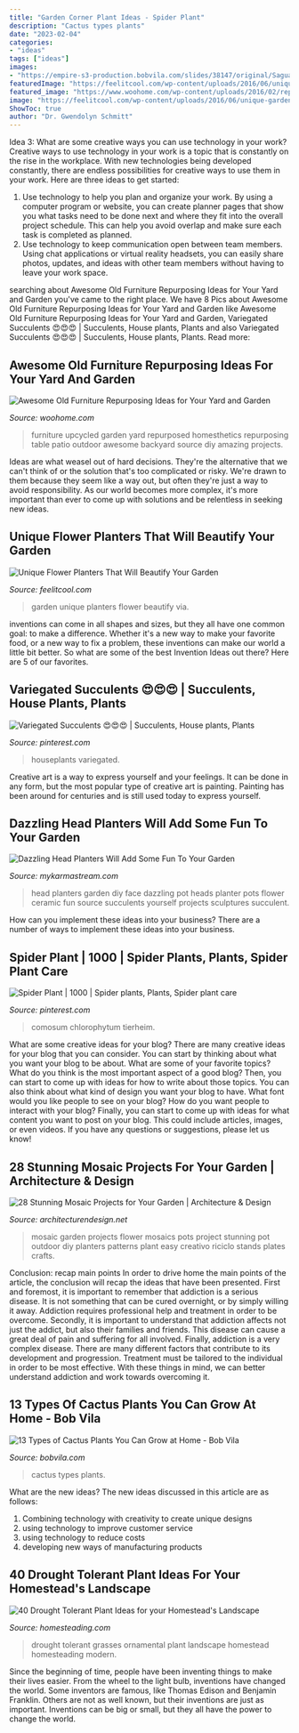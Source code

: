 ```yaml
---
title: "Garden Corner Plant Ideas - Spider Plant"
description: "Cactus types plants"
date: "2023-02-04"
categories:
- "ideas"
tags: ["ideas"]
images:
- "https://empire-s3-production.bobvila.com/slides/38147/original/Saguaro.jpg?1593369493"
featuredImage: "https://feelitcool.com/wp-content/uploads/2016/06/unique-garden-planters14.jpg"
featured_image: "https://www.woohome.com/wp-content/uploads/2016/02/repurposed-furniture-garden-yard-5.jpg"
image: "https://feelitcool.com/wp-content/uploads/2016/06/unique-garden-planters14.jpg"
ShowToc: true
author: "Dr. Gwendolyn Schmitt"
---
```



Idea 3: What are some creative ways you can use technology in your work?
Creative ways to use technology in your work is a topic that is constantly on the rise in the workplace. With new technologies being developed constantly, there are endless possibilities for creative ways to use them in your work. Here are three ideas to get started: 
1. Use technology to help you plan and organize your work. By using a computer program or website, you can create planner pages that show you what tasks need to be done next and where they fit into the overall project schedule. This can help you avoid overlap and make sure each task is completed as planned. 
2. Use technology to keep communication open between team members. Using chat applications or virtual reality headsets, you can easily share photos, updates, and ideas with other team members without having to leave your work space.

	

		
searching about Awesome Old Furniture Repurposing Ideas for Your Yard and Garden you've came to the right place. We have 8 Pics about Awesome Old Furniture Repurposing Ideas for Your Yard and Garden like Awesome Old Furniture Repurposing Ideas for Your Yard and Garden, Variegated Succulents 😍😍😍 | Succulents, House plants, Plants and also Variegated Succulents 😍😍😍 | Succulents, House plants, Plants. Read more:
		
    
## Awesome Old Furniture Repurposing Ideas For Your Yard And Garden

<img loading=lazy src="https://www.woohome.com/wp-content/uploads/2016/02/repurposed-furniture-garden-yard-5.jpg" onerror="this.onerror=null;this.src='https://tse1.mm.bing.net/th?id=OIP.OA9rKTbJy8IY1I_NZXoBYAHaPh&amp;pid=15.1';" alt="Awesome Old Furniture Repurposing Ideas for Your Yard and Garden">

_Source: woohome.com_

>furniture upcycled garden yard repurposed homesthetics repurposing table patio outdoor awesome backyard source diy amazing projects. 

	

Ideas are what weasel out of hard decisions. They're the alternative that we can't think of or the solution that's too complicated or risky. We're drawn to them because they seem like a way out, but often they're just a way to avoid responsibility. As our world becomes more complex, it's more important than ever to come up with solutions and be relentless in seeking new ideas.

    
## Unique Flower Planters That Will Beautify Your Garden

<img loading=lazy src="https://feelitcool.com/wp-content/uploads/2016/06/unique-garden-planters14.jpg" onerror="this.onerror=null;this.src='https://tse1.mm.bing.net/th?id=OIP._YkQYoTshAWU7oC43YsC_gHaJ4&amp;pid=15.1';" alt="Unique Flower Planters That Will Beautify Your Garden">

_Source: feelitcool.com_

>garden unique planters flower beautify via. 

	

inventions can come in all shapes and sizes, but they all have one common goal: to make a difference. Whether it's a new way to make your favorite food, or a new way to fix a problem, these inventions can make our world a little bit better. So what are some of the best Invention Ideas out there? Here are 5 of our favorites.

    
## Variegated Succulents 😍😍😍 | Succulents, House Plants, Plants

<img loading=lazy src="https://i.pinimg.com/736x/2b/8a/b1/2b8ab1b43a6aeb5fb20874ef74c7fefc--succulents-plants.jpg" onerror="this.onerror=null;this.src='https://tse3.mm.bing.net/th?id=OIP.DcjZKr5YOq5sB5bigtCdLQHaJ3&amp;pid=15.1';" alt="Variegated Succulents 😍😍😍 | Succulents, House plants, Plants">

_Source: pinterest.com_

>houseplants variegated. 

	

Creative art is a way to express yourself and your feelings. It can be done in any form, but the most popular type of creative art is painting. Painting has been around for centuries and is still used today to express yourself.

    
## Dazzling Head Planters Will Add Some Fun To Your Garden

<img loading=lazy src="https://mykarmastream.com/wp-content/uploads/2017/05/head-planter-7.jpg" onerror="this.onerror=null;this.src='https://tse4.mm.bing.net/th?id=OIP.EXTkS93OZcw9UiYeM9dh0wHaJ3&amp;pid=15.1';" alt="Dazzling Head Planters Will Add Some Fun To Your Garden">

_Source: mykarmastream.com_

>head planters garden diy face dazzling pot heads planter pots flower ceramic fun source succulents yourself projects sculptures succulent. 

	

How can you implement these ideas into your business?
There are a number of ways to implement these ideas into your business.

    
## Spider Plant | 1000 | Spider Plants, Plants, Spider Plant Care

<img loading=lazy src="https://i.pinimg.com/736x/83/13/7e/83137e0467cabf7b8ae98b72b48d5ba5.jpg" onerror="this.onerror=null;this.src='https://tse4.mm.bing.net/th?id=OIP.WCC1r9W2RF7Xd0U2iCv0qQHaLH&amp;pid=15.1';" alt="Spider Plant | 1000 | Spider plants, Plants, Spider plant care">

_Source: pinterest.com_

>comosum chlorophytum tierheim. 

	

What are some creative ideas for your blog?
There are many creative ideas for your blog that you can consider. You can start by thinking about what you want your blog to be about. What are some of your favorite topics? What do you think is the most important aspect of a good blog? Then, you can start to come up with ideas for how to write about those topics. You can also think about what kind of design you want your blog to have. What font would you like people to see on your blog? How do you want people to interact with your blog? Finally, you can start to come up with ideas for what content you want to post on your blog. This could include articles, images, or even videos. If you have any questions or suggestions, please let us know!

    
## 28 Stunning Mosaic Projects For Your Garden | Architecture &amp; Design

<img loading=lazy src="http://cdn.architecturendesign.net/wp-content/uploads/2014/09/mosaic-garden-project-26.jpg" onerror="this.onerror=null;this.src='https://tse1.mm.bing.net/th?id=OIP.RrwAhHN0J_kyM62teXiErQHaNv&amp;pid=15.1';" alt="28 Stunning Mosaic Projects for Your Garden | Architecture &amp; Design">

_Source: architecturendesign.net_

>mosaic garden projects flower mosaics pots project stunning pot outdoor diy planters patterns plant easy creativo riciclo stands plates crafts. 

	

Conclusion: recap main points
In order to drive home the main points of the article, the conclusion will recap the ideas that have been presented. First and foremost, it is important to remember that addiction is a serious disease. It is not something that can be cured overnight, or by simply willing it away. Addiction requires professional help and treatment in order to be overcome. Secondly, it is important to understand that addiction affects not just the addict, but also their families and friends. This disease can cause a great deal of pain and suffering for all involved. Finally, addiction is a very complex disease. There are many different factors that contribute to its development and progression. Treatment must be tailored to the individual in order to be most effective. With these things in mind, we can better understand addiction and work towards overcoming it.

    
## 13 Types Of Cactus Plants You Can Grow At Home - Bob Vila

<img loading=lazy src="https://empire-s3-production.bobvila.com/slides/38147/original/Saguaro.jpg?1593369493" onerror="this.onerror=null;this.src='https://tse4.mm.bing.net/th?id=OIP.d8Pbh5tGS6r9_4rIEtkgGAHaJ4&amp;pid=15.1';" alt="13 Types of Cactus Plants You Can Grow at Home - Bob Vila">

_Source: bobvila.com_

>cactus types plants. 

	

What are the new ideas?
The new ideas discussed in this article are as follows:
1. Combining technology with creativity to create unique designs 
2. using technology to improve customer service 
3. using technology to reduce costs 
4. developing new ways of manufacturing products 

    
## 40 Drought Tolerant Plant Ideas For Your Homestead&#039;s Landscape

<img loading=lazy src="https://46yxb83hlyy77jig73dh02ok-wpengine.netdna-ssl.com/wp-content/uploads/2015/06/40-Drought-Tolerant-Plant-Ideas-for-your-Homesteads-Landscape-Ornamental-Grasses-625x575.jpg" onerror="this.onerror=null;this.src='https://tse2.mm.bing.net/th?id=OIP.nRPI8rISjZ6wIPKGb0JGBgHaG0&amp;pid=15.1';" alt="40 Drought Tolerant Plant Ideas for your Homestead&#039;s Landscape">

_Source: homesteading.com_

>drought tolerant grasses ornamental plant landscape homestead homesteading modern. 

	

Since the beginning of time, people have been inventing things to make their lives easier. From the wheel to the light bulb, inventions have changed the world. Some inventors are famous, like Thomas Edison and Benjamin Franklin. Others are not as well known, but their inventions are just as important. Inventions can be big or small, but they all have the power to change the world.

